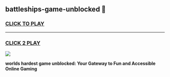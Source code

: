 
## battleships-game-unblocked 👋
<h3>
<a href="https://premium.freeplayer.one?title=battleships-game-unblocked&ref=14F">CLICK TO PLAY</a></h3>
<hr>

<h3>
<a href="https://premium.freeplayer.one?title=battleships-game-unblocked&ref=14F">CLICK 2 PLAY</a>
  
</h3>

<a href="https://premium.freeplayer.one?title=battleships-game-unblocked&ref=12F/"><img src="https://clearcache.store/games.png"></a>


**worlds hardest game unblocked: Your Gateway to Fun and Accessible Online Gaming**
